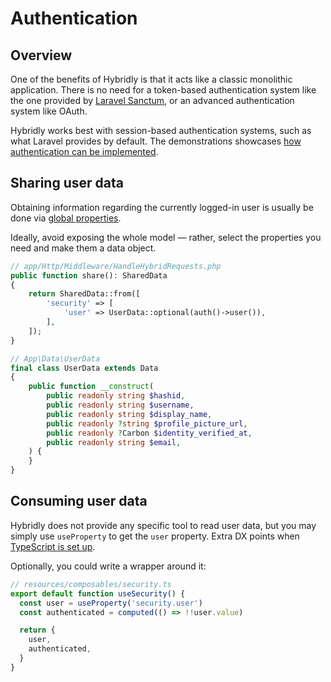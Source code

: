 # Authentication

## Overview

One of the benefits of Hybridly is that it acts like a classic monolithic application. There is no need for a token-based authentication system like the one provided by [Laravel Sanctum](https://laravel.com/docs/9.x/sanctum), or an advanced authentication system like OAuth.

Hybridly works best with session-based authentication systems, such as what Laravel provides by default. The demonstrations showcases [how authentication can be implemented](https://github.com/hybridly/demo/blob/main/app/Http/Controllers/Security/AuthenticationController.php).

## Sharing user data

Obtaining information regarding the currently logged-in user is usually be done via [global properties](./global-properties.md). 

Ideally, avoid exposing the whole model — rather, select the properties you need and make them a data object.

```php
// app/Http/Middleware/HandleHybridRequests.php
public function share(): SharedData
{
    return SharedData::from([
        'security' => [
            'user' => UserData::optional(auth()->user()),
        ],
    ]);
}

// App\Data\UserData
final class UserData extends Data
{
    public function __construct(
        public readonly string $hashid,
        public readonly string $username,
        public readonly string $display_name,
        public readonly ?string $profile_picture_url,
        public readonly ?Carbon $identity_verified_at,
        public readonly string $email,
    ) {
    }
}
```

## Consuming user data

Hybridly does not provide any specific tool to read user data, but you may simply use `useProperty` to get the `user` property. Extra DX points when [TypeScript is set up](./installation.md#typescript-support). 

Optionally, you could write a wrapper around it:

```ts
// resources/composables/security.ts
export default function useSecurity() {
  const user = useProperty('security.user')
  const authenticated = computed(() => !!user.value)

  return {
    user,
    authenticated,
  }
}
```
